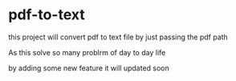 # pdf-to-text
this project will convert pdf to text file by just passing the pdf path

As this solve so many problrm of day to day life

by adding some new feature it will updated soon
